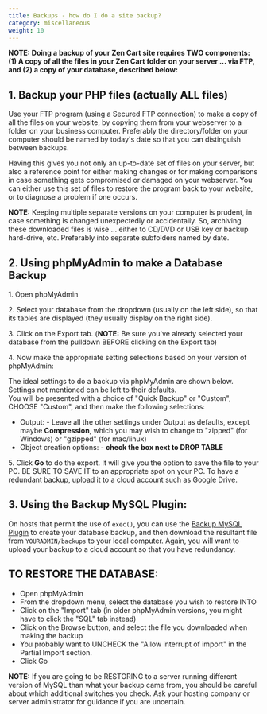 ```yaml
---
title: Backups - how do I do a site backup? 
category: miscellaneous
weight: 10
---
```


**NOTE: Doing a backup of your Zen Cart site requires TWO components: (1) A copy of all the files in your Zen Cart folder on your server ... via FTP, and (2) a copy of your database, described below:**

## 1\. Backup your PHP files (actually ALL files)

Use your FTP program (using a Secured FTP connection) to make a copy of all the files on your website, by copying them from your webserver to a folder on your business computer. Preferably the directory/folder on your computer should be named by today's date so that you can distinguish between backups.  

Having this gives you not only an up-to-date set of files on your server, but also a reference point for either making changes or for making comparisons in case something gets compromised or damaged on your webserver. You can either use this set of files to restore the program back to your website, or to diagnose a problem if one occurs.  

**NOTE:** Keeping multiple separate versions on your computer is prudent, in case something is changed unexpectedly or accidentally. So, archiving these downloaded files is wise ... either to CD/DVD or USB key or backup hard-drive, etc. Preferably into separate subfolders named by date.

## 2\. Using phpMyAdmin to make a Database Backup
1\. Open phpMyAdmin  

2\. Select your database from the dropdown (usually on the left side), so that its tables are displayed (they usually display on the right side).  

3\. Click on the Export tab. (**NOTE:** Be sure you've already selected your database from the pulldown BEFORE clicking on the Export tab)  

4\. Now make the appropriate setting selections based on your version of phpMyAdmin:  

The ideal settings to do a backup via phpMyAdmin are shown below. Settings not mentioned can be left to their defaults.  
You will be presented with a choice of "Quick Backup" or "Custom", CHOOSE "Custom", and then make the following selections:  
- Output: - Leave all the other settings under Output as defaults, except maybe **Compression**, which you may wish to change to "zipped" (for Windows) or "gzipped" (for mac/linux)  
- Object creation options: - **check the box next to DROP TABLE**  

5\. Click **Go** to do the export. It will give you the option to save the file to your PC. BE SURE TO SAVE IT to an appropriate spot on your PC. 
To have a redundant backup, upload it to a cloud account such as 
Google Drive.

## 3. Using the Backup MySQL Plugin:

On hosts that permit the use of `exec()`, you can use the 
[Backup MySQL Plugin](https://www.zen-cart.com/downloads.php?do=file&id=7)
to create your database backup, and then download the resultant file
from `YOURADMIN/backups` to your local computer.  Again, you will 
want to upload your backup to a cloud account so that you have 
redundancy. 

## TO RESTORE THE DATABASE:

- Open phpMyAdmin  
- From the dropdown menu, select the database you wish to restore INTO  
- Click on the "Import" tab (in older phpMyAdmin versions, you might have to click the "SQL" tab instead)  
- Click on the Browse button, and select the file you downloaded when making the backup  
- You probably want to UNCHECK the "Allow interrupt of import" in the Partial Import section.  
- Click Go  

**NOTE:** If you are going to be RESTORING to a server running different version of MySQL than what your backup came from, you should be careful about which additional switches you check. Ask your hosting company or server administrator for guidance if you are uncertain.
